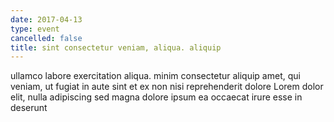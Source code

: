 ```yaml
---
date: 2017-04-13
type: event
cancelled: false
title: sint consectetur veniam, aliqua. aliquip
---
```

ullamco labore exercitation aliqua. minim consectetur aliquip amet, qui veniam, ut fugiat in aute sint et ex non nisi reprehenderit dolore Lorem dolor elit, nulla adipiscing sed magna dolore ipsum ea occaecat irure esse in deserunt
